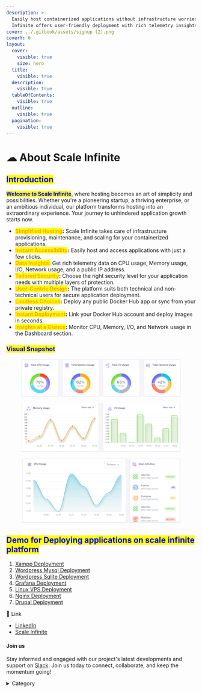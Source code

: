 ```yaml
---
description: >-
  Easily host containerized applications without infrastructure worries. Scale
  Infinite offers user-friendly deployment with rich telemetry insights.
cover: ../.gitbook/assets/signup (2).png
coverY: 0
layout:
  cover:
    visible: true
    size: hero
  title:
    visible: true
  description:
    visible: true
  tableOfContents:
    visible: true
  outline:
    visible: true
  pagination:
    visible: true
---
```


# ☁ About Scale Infinite

## <mark style="color:blue;">Introduction</mark>

<mark style="color:blue;">**Welcome to Scale Infinite**</mark>, where hosting becomes an art of simplicity and possibilities. Whether you're a pioneering startup, a thriving enterprise, or an ambitious individual, our platform transforms hosting into an extraordinary experience. Your journey to unhindered application growth starts now.

* <mark style="color:orange;">**Simplified Hosting**</mark>**:** Scale Infinite takes care of infrastructure provisioning, maintenance, and scaling for your containerized applications.
* <mark style="color:orange;">**Instant Accessibility**</mark>**:** Easily host and access applications with just a few clicks.
* <mark style="color:orange;">**Data Insights:**</mark> Get rich telemetry data on CPU usage, Memory usage, I/O, Network usage, and a public IP address.
* <mark style="color:orange;">**Tailored Security**</mark>**:** Choose the right security level for your application needs with multiple layers of protection.
* <mark style="color:orange;">**User-Centric Design**</mark>**:** The platform suits both technical and non-technical users for secure application deployment.
* <mark style="color:orange;">**Limitless Choices**</mark>**:** Deploy any public Docker Hub app or sync from your private registry.
* <mark style="color:orange;">**Instant Deployment**</mark>**:** Link your Docker Hub account and deploy images in seconds.
* <mark style="color:orange;">**Insights at a Glance**</mark>**:** Monitor CPU, Memory, I/O, and Network usage in the Dashboard section.

### <mark style="color:blue;">Visual Snapshot</mark>

<figure><img src="../.gitbook/assets/usages.png" alt=""><figcaption></figcaption></figure>

<figure><img src="../.gitbook/assets/Screenshot 2023-08-12 145215.png" alt=""><figcaption></figcaption></figure>

<figure><img src="../.gitbook/assets/Screenshot 2023-08-12 145247.png" alt=""><figcaption></figcaption></figure>

## <mark style="color:blue;">Demo for Deploying applications on scale infinite platform</mark>

1. [Xampp Deployment](https://scaleinfinite.gitbook.io/untitled/demo-deployment/tcp/xampp-deployment)
2. [Wordpress Mysql Deployment](https://scaleinfinite.gitbook.io/untitled/demo-deployment/http/wordpress-sqlite)
3. [Wordpress Sqlite Deployment](https://scaleinfinite.gitbook.io/untitled/demo-deployment/http/wordpress-mysql)
4. [Grafana Deployment](https://scaleinfinite.gitbook.io/untitled/demo-deployment/http/grafana-deployment)
5. [Linux VPS Deployment](https://scaleinfinite.gitbook.io/untitled/demo-deployment/http/linux-vps-deployment)
6. [Nginx Deployment](https://scaleinfinite.gitbook.io/untitled/demo-deployment/http/nginx-deployment)
7. [Drupal Deployment](https://scaleinfinite.gitbook.io/untitled/demo-deployment/http/drupal-deployment)

🔗 Link

* [LinkedIn](https://www.linkedin.com/company/scaleinfinite/)
* [Scale Infinite](https://scaleinfinite.fr/)

#### Join us

Stay informed and engaged with our project's latest developments and support on [Slack](https://app.slack.com/client/T04QS32JX6E/C04QKEWE146). Join us today to connect, collaborate, and keep the momentum going!&#x20;

<details>

<summary>Category</summary>

Kubernetes, cloud computing, DevOps, cloud services, hosting platform, container orchestration, cloud infrastructure, cloud deployment, cloud management, cloud technology, cloud solutions&#x20;

</details>

